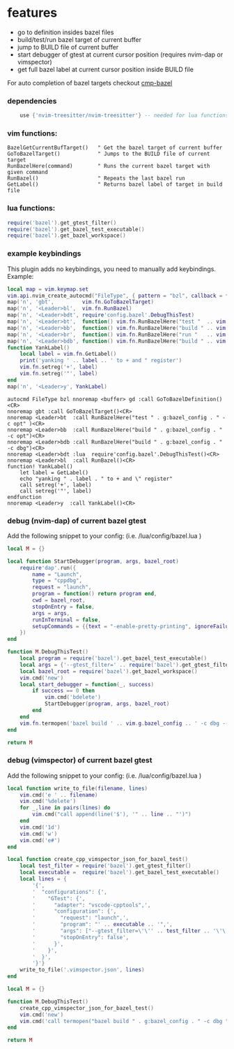 # features
 - go to definition insides bazel files
 - build/test/run bazel target of current buffer
 - jump to BUILD file of current buffer
 - start debugger of gtest at current cursor position (requires nvim-dap or vimspector)
 - get full bazel label at current cursor position inside BUILD file
 
 For auto completion of bazel targets checkout [cmp-bazel](https://github.com/alexander-born/cmp-bazel)

### dependencies
```lua
    use {'nvim-treesitter/nvim-treesitter'} -- needed for lua functions (debugging bazel gtests)
```


### vim functions:
```viml
BazelGetCurrentBufTarget()   " Get the bazel target of current buffer
GoToBazelTarget()            " Jumps to the BUILD file of current target
RunBazelHere(command)        " Runs the current bazel target with given command
RunBazel()                   " Repeats the last bazel run
GetLabel()                   " Returns bazel label of target in build file
```

### lua functions:
```lua
require('bazel').get_gtest_filter()
require('bazel').get_bazel_test_executable()
require('bazel').get_bazel_workspace()
```

### example keybindings
This plugin adds no keybindings, you need to manually add keybindings. Example:
```lua
local map = vim.keymap.set
vim.api.nvim_create_autocmd("FileType", { pattern = "bzl", callback = function() map('n', 'gd', vim.fn.GoToBazelDefinition, { buffer = 0 }) end })
map('n', 'gbt',         vim.fn.GoToBazelTarget)
map('n', '<Leader>bl',  vim.fn.RunBazel)
map('n', '<Leader>bdt', require'config.bazel'.DebugThisTest)
map('n', '<Leader>bt',  function() vim.fn.RunBazelHere("test "  .. vim.g.bazel_config .. " -c opt") end)
map('n', '<Leader>bb',  function() vim.fn.RunBazelHere("build " .. vim.g.bazel_config .. " -c opt") end)
map('n', '<Leader>br',  function() vim.fn.RunBazelHere("run "   .. vim.g.bazel_config .. " -c opt") end)
map('n', '<Leader>bdb', function() vim.fn.RunBazelHere("build " .. vim.g.bazel_config .. " -c dbg") end)
function YankLabel()
    local label = vim.fn.GetLabel()
    print('yanking ' .. label .. ' to + and " register')
    vim.fn.setreg('+', label)
    vim.fn.setreg('"', label)
end
map('n', '<Leader>y', YankLabel)
```

```viml
autocmd FileType bzl nnoremap <buffer> gd :call GoToBazelDefinition()<CR>
nnoremap gbt :call GoToBazelTarget()<CR>
nnoremap <Leader>bt  :call RunBazelHere("test " . g:bazel_config . " -c opt" )<CR>
nnoremap <Leader>bb  :call RunBazelHere("build " . g:bazel_config . " -c opt")<CR>
nnoremap <Leader>bdb :call RunBazelHere("build " . g:bazel_config . " -c dbg")<CR>
nnoremap <Leader>bdt :lua  require'config.bazel'.DebugThisTest()<CR>
nnoremap <Leader>bl  :call RunBazel()<CR>
function! YankLabel()
    let label = GetLabel()
    echo "yanking " . label . " to + and \" register"
    call setreg('+', label)
    call setreg('"', label)
endfunction
nnoremap <Leader>y  :call YankLabel()<CR>

```

### debug (nvim-dap) of current bazel gtest
Add the following snippet to your config: (i.e. /lua/config/bazel.lua )

```lua
local M = {}

local function StartDebugger(program, args, bazel_root)
    require'dap'.run({
        name = "Launch",
        type = "cppdbg",
        request = "launch",
        program = function() return program end,
        cwd = bazel_root,
        stopOnEntry = false,
        args = args,
        runInTerminal = false,
        setupCommands = {{text = "-enable-pretty-printing", ignoreFailures = true}},
    })
end

function M.DebugThisTest()
    local program = require('bazel').get_bazel_test_executable()
    local args = {'--gtest_filter=' .. require('bazel').get_gtest_filter()}
    local bazel_root = require('bazel').get_bazel_workspace()
    vim.cmd('new')
    local start_debugger = function(_, success)
        if success == 0 then
            vim.cmd('bdelete')
            StartDebugger(program, args, bazel_root)
        end
    end
    vim.fn.termopen('bazel build ' .. vim.g.bazel_config .. ' -c dbg --cxxopt=-O0 ' .. vim.g.current_bazel_target, {on_exit = start_debugger, cwd = bazel_root })
end

return M
```

### debug (vimspector) of current bazel gtest

Add the following snippet to your config: (i.e. /lua/config/bazel.lua )

```lua
local function write_to_file(filename, lines)
    vim.cmd('e ' .. filename)
    vim.cmd('%delete')
    for _,line in pairs(lines) do
        vim.cmd("call append(line('$'), '" .. line .. "')")
    end
    vim.cmd('1d')
    vim.cmd('w')
    vim.cmd('e#')
end

local function create_cpp_vimspector_json_for_bazel_test()
    local test_filter = require('bazel').get_gtest_filter()
    local executable =  require('bazel').get_bazel_test_executable()
    local lines = {
        '{',
        '  "configurations": {',
        '    "GTest": {',
        '      "adapter": "vscode-cpptools",',
        '      "configuration": {',
        '        "request": "launch",',
        '        "program": "' .. executable .. '",',
        '        "args": ["--gtest_filter=\'\'' .. test_filter .. '\'\'"],',
        '        "stopOnEntry": false',
        '      }',
        '    }',
        '  }',
        '}'}
    write_to_file('.vimspector.json', lines)
end

local M = {}

function M.DebugThisTest()
    create_cpp_vimspector_json_for_bazel_test()
    vim.cmd('new')
    vim.cmd('call termopen("bazel build " . g:bazel_config . " -c dbg " . g:current_bazel_target, {"on_exit": "StartVimspector"})')
end

return M
```
